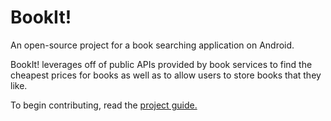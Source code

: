 # BookIt!
An open-source project for a book searching application on Android.

BookIt! leverages off of public APIs provided by book services to find the cheapest prices for books as well as to allow users to store books that they like.

To begin contributing, read the [project guide.](https://github.com/woojiahao/bookit/blob/master/Project%20Guide.md)